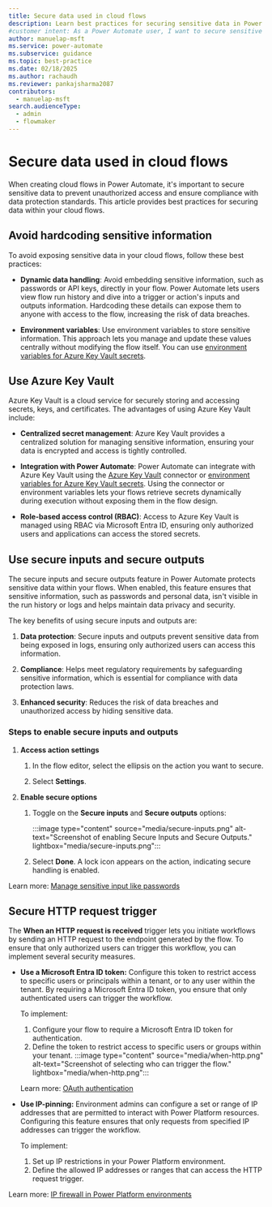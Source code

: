```yaml
---
title: Secure data used in cloud flows
description: Learn best practices for securing sensitive data in Power Automate cloud flows, including using Azure Key Vault and enabling secure inputs and outputs.
#customer intent: As a Power Automate user, I want to secure sensitive data in Power Automate cloud flows so that I can prevent unauthorized access and ensure compliance with data protection standards.
author: manuelap-msft
ms.service: power-automate
ms.subservice: guidance
ms.topic: best-practice
ms.date: 02/18/2025
ms.author: rachaudh
ms.reviewer: pankajsharma2087
contributors: 
  - manuelap-msft
search.audienceType: 
  - admin
  - flowmaker
---
```


# Secure data used in cloud flows

When creating cloud flows in Power Automate, it's important to secure sensitive data to prevent unauthorized access and ensure compliance with data protection standards. This article provides best practices for securing data within your cloud flows.

## Avoid hardcoding sensitive information

To avoid exposing sensitive data in your cloud flows, follow these best practices:

- **Dynamic data handling**: Avoid embedding sensitive information, such as passwords or API keys, directly in your flow. Power Automate lets users view flow run history and dive into a trigger or action's inputs and outputs information. Hardcoding these details can expose them to anyone with access to the flow, increasing the risk of data breaches.

- **Environment variables**: Use environment variables to store sensitive information. This approach lets you manage and update these values centrally without modifying the flow itself. You can use [environment variables for Azure Key Vault secrets](/power-apps/maker/data-platform/environmentvariables-azure-key-vault-secrets).

## Use Azure Key Vault 

Azure Key Vault is a cloud service for securely storing and accessing secrets, keys, and certificates. The advantages of using Azure Key Vault include:

- **Centralized secret management**: Azure Key Vault provides a centralized solution for managing sensitive information, ensuring your data is encrypted and access is tightly controlled.

- **Integration with Power Automate**: Power Automate can integrate with Azure Key Vault using the [Azure Key Vault](/connectors/keyvault/) connector or [environment variables for Azure Key Vault secrets](/power-apps/maker/data-platform/environmentvariables-azure-key-vault-secrets). Using the connector or environment variables lets your flows retrieve secrets dynamically during execution without exposing them in the flow design.

- **Role-based access control (RBAC)**: Access to Azure Key Vault is managed using RBAC via Microsoft Entra ID, ensuring only authorized users and applications can access the stored secrets.

## Use secure inputs and secure outputs

The secure inputs and secure outputs feature in Power Automate protects sensitive data within your flows. When enabled, this feature ensures that sensitive information, such as passwords and personal data, isn't visible in the run history or logs and helps maintain data privacy and security.

The key benefits of using secure inputs and outputs are:

1. **Data protection**: Secure inputs and outputs prevent sensitive data from being exposed in logs, ensuring only authorized users can access this information.

1. **Compliance**: Helps meet regulatory requirements by safeguarding sensitive information, which is essential for compliance with data protection laws.

1. **Enhanced security**: Reduces the risk of data breaches and unauthorized access by hiding sensitive data.

### Steps to enable secure inputs and outputs

1. **Access action settings**
   1. In the flow editor, select the ellipsis on the action you want to secure.
   
   1. Select **Settings**.

2. **Enable secure options**
   1. Toggle on the **Secure inputs** and **Secure outputs** options:
   
       :::image type="content" source="media/secure-inputs.png" alt-text="Screenshot of enabling Secure Inputs and Secure Outputs." lightbox="media/secure-inputs.png":::

   1. Select **Done**. A lock icon appears on the action, indicating secure handling is enabled.

Learn more: [Manage sensitive input like passwords](/power-automate/how-tos-use-sensitive-input)

## Secure HTTP request trigger 

The **When an HTTP request is received** trigger lets you initiate workflows by sending an HTTP request to the endpoint generated by the flow. To ensure that only authorized users can trigger this workflow, you can implement several security measures.

- **Use a Microsoft Entra ID token:** Configure this token to restrict access to specific users or principals within a tenant, or to any user within the tenant. By requiring a Microsoft Entra ID token, you ensure that only authenticated users can trigger the workflow.

    To implement:

    1. Configure your flow to require a Microsoft Entra ID token for authentication.
    1. Define the token to restrict access to specific users or groups within your tenant.
        :::image type="content" source="media/when-http.png" alt-text="Screenshot of selecting who can trigger the flow." lightbox="media/when-http.png"::: 

    Learn more: [OAuth authentication](/power-automate/oauth-authentication) 

- **Use IP-pinning:** Environment admins can configure a set or range of IP addresses that are permitted to interact with Power Platform resources. Configuring this feature ensures that only requests from specified IP addresses can trigger the workflow.

    To implement:

    1. Set up IP restrictions in your Power Platform environment.
    1. Define the allowed IP addresses or ranges that can access the HTTP request trigger.

Learn more: [IP firewall in Power Platform environments](/power-platform/admin/ip-firewall)